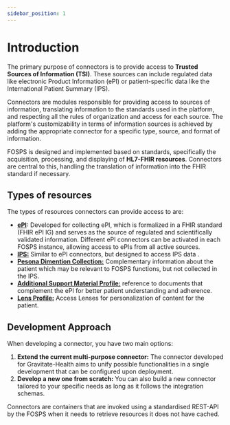 ```yaml
---
sidebar_position: 1
---
```


# Introduction

The primary purpose of connectors is to provide access to **Trusted Sources of Information (TSI)**. These sources can include regulated data like electronic Product Information (ePI) or patient-specific data like the International Patient Summary (IPS).

Connectors are modules responsible for providing access to sources of information, translating information to the standards used in the platform, and respecting all the rules of organization and access for each source. The platform's customizability in terms of information sources is achieved by adding the appropriate connector for a specific type, source, and format of information.

FOSPS is designed and implemented based on standards, specifically the acquisition, processing, and displaying of **HL7-FHIR resources**. Connectors are central to this, handling the translation of information into the FHIR standard if necessary.


## Types of resources

The types of resources connectors can provide access to are:

*   **[ePI](https://build.fhir.org/ig/HL7/emedicinal-product-info/):** Developed for collecting ePI, which is formalized in a FHIR standard (FHIR ePI IG) and serves as the source of regulated and scientifically validated information. Different ePI connectors can be activated in each FOSPS instance, allowing access to ePIs from all active sources. 
*   **[IPS:](https://build.fhir.org/ig/HL7/fhir-ips/)** Similar to ePI connectors, but designed to access IPS data .
*   **[Pesona Dimention Collection:](https://build.fhir.org/ig/hl7-eu/gravitate-health/StructureDefinition-persona-collection.html)** Complementary information about the patient which may be relevant to FOSPS functions, but not collected in the IPS.
*   **[Additional Support Material Profile:](https://build.fhir.org/ig/hl7-eu/gravitate-health/StructureDefinition-AdditionalSupportMaterial.html)** reference to documents that complement the ePI for better patient understanding and adherence.
*   **[Lens Profile:](https://build.fhir.org/ig/hl7-eu/gravitate-health/StructureDefinition-lens.html)** Access Lenses for personalization of content for the patient. 


## Development Approach

When developing a connector, you have two main options:

1.  **Extend the current multi-purpose connector:** The connector developed for Gravitate-Health aims to unify possible functionalities in a single development that can be configured upon deployment.
2.  **Develop a new one from scratch:** You can also build a new connector tailored to your specific needs as long as it follows the integration schemas.


 Connectors are containers that are invoked using a standardised REST-API by the FOSPS when it needs to retrieve resources it does not have cached. 


